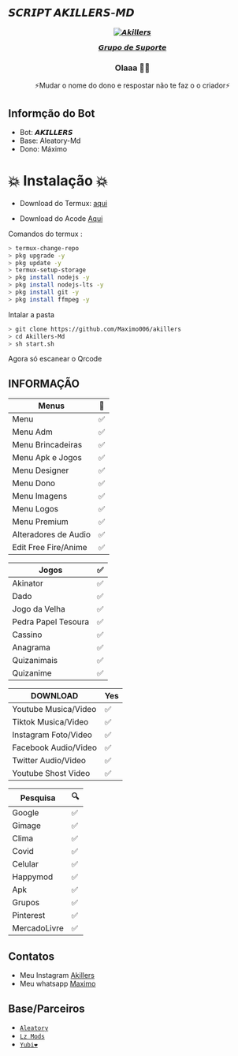 </p>
<h2> 𝙎𝘾𝙍𝙄𝙋𝙏 𝘼𝙆𝙄𝙇𝙇𝙀𝙍𝙎-𝙈𝘿 </h2>
<p align="center">
<a href="https://telegra.ph/file/2e68982440327a685a470.jpg"><img title="𝘼𝙠𝙞𝙡𝙡𝙚𝙧𝙨" src="https://telegra.ph/file/2e68982440327a685a470.jpg"></a>
<p align="center">

<div align="center">
<a href="https://chat.whatsapp.com/C4sfPH3X7mjJQrXxMMd4WJ"> 𝙂𝙧𝙪𝙥𝙤 𝙙𝙚 𝙎𝙪𝙥𝙤𝙧𝙩𝙚</a>

### Olaaa 👋🏻
⚡Mudar o nome do dono e respostar  não te faz o o criador⚡ 
</div>

## Informção do Bot

* Bot: 𝘼𝙆𝙄𝙇𝙇𝙀𝙍𝙎
* Base: Aleatory-Md
* Dono: Máximo






# 💥 Instalação 💥
* Download do Termux: [aqui](https://www.mediafire.com/file/pkx2r362a2icfra/Termux-0.119/file)

* Download do Acode [Aqui](https://www.mediafire.com/file/msl9hmr5eyuiaz5/Acode_base.apk/file)



Comandos do termux :
```bash
> termux-change-repo
> pkg upgrade -y 
> pkg update -y
> termux-setup-storage
> pkg install nodejs -y
> pkg install nodejs-lts -y
> pkg install git -y
> pkg install ffmpeg -y
```
Intalar a pasta
```bash
> git clone https://github.com/Maximo006/akillers
> cd Akillers-Md
> sh start.sh
```
Agora só escanear o Qrcode 
<br>


## INFORMAÇÃO


| Menus |🤖|
| ------------- | ------------- |
| Menu |✅| 
| Menu Adm|✅|
| Menu Brincadeiras|✅|
| Menu Apk e Jogos|✅|
| Menu Designer|✅|
| Menu Dono|✅|
| Menu Imagens|✅|
| Menu Logos|✅|
| Menu Premium|✅|
| Alteradores de Audio|✅|
| Edit Free Fire/Anime|✅|   

| Jogos |✅|
| ------------- | ------------- |
| Akinator|✅|
| Dado|✅|
| Jogo da Velha|✅|
| Pedra Papel Tesoura|✅|
| Cassino|✅|
| Anagrama|✅|
| Quizanimais|✅|
| Quizanime|✅|

| DOWNLOAD |Yes|
| ------------- | ------------- |
| Youtube Musica/Video |✅|
| Tiktok Musica/Video |✅|
| Instagram Foto/Video |✅|
| Facebook Audio/Video |✅|
| Twitter Audio/Video |✅|
| Youtube Shost Video |✅|   

| Pesquisa |🔍|
| ------------- | ------------- |
| Google |✅|
| Gimage|✅|
| Clima|✅|
| Covid|✅|
| Celular|✅|
| Happymod|✅|  
| Apk|✅|    
| Grupos|✅| 
| Pinterest|✅|
| MercadoLivre|✅|   
 
## Contatos
* Meu Instagram [Akillers](http://www.instagram.com/a8_killersoficial)
* Meu whatsapp [Maximo](http://wa.me/+5535997244422)


## Base/Parceiros
* [`Aleatory`](github.com/NuevaGeneracionALB/aleatory-md.git)
* [`Lz Mods`](https://github.com/lzmodsoficial/lzbase-api)
* [`Yubi❤️`](https://github.com/Yubizin)
